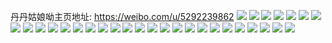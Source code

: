 丹丹姑娘呦主页地址: https://weibo.com/u/5292239862 
![](https://wx4.sinaimg.cn/mw2000/005M9Hlsgy1h93n8lx2u6j30u0140ww0.jpg) 
![](https://wx4.sinaimg.cn/mw2000/005M9Hlsgy1h6d476hvjsj30u0140juz.jpg) 
![](https://wx4.sinaimg.cn/mw2000/005M9Hlsgy1h3bptote75j33402c0hdu.jpg) 
![](https://wx4.sinaimg.cn/mw2000/005M9Hlsly1gwmn20e6azj32c0340e83.jpg) 
![](https://wx4.sinaimg.cn/mw2000/005M9Hlsly1gwmn1y4ytej32c0340qv7.jpg) 
![](https://wx4.sinaimg.cn/mw2000/005M9Hlsly1gsth48pppdj30vc15s7is.jpg) 
![](https://wx4.sinaimg.cn/mw2000/005M9Hlsly1gsoo3igyuaj31400u0k7r.jpg) 
![](https://wx4.sinaimg.cn/mw2000/005M9Hlsly1gs9u2n9uxoj30vc15swrm.jpg) 
![](https://wx4.sinaimg.cn/mw2000/005M9Hlsly1grzdx4ce0ej33402c04ix.jpg) 
![](https://wx4.sinaimg.cn/mw2000/005M9Hlsly1grln2trsspj30u00u040r.jpg) 
![](https://wx4.sinaimg.cn/mw2000/005M9Hlsly1greej9va69j31mc25s7wh.jpg) 
![](https://wx4.sinaimg.cn/mw2000/005M9Hlsly1gqsm1dzti3j32c0340npe.jpg) 
![](https://wx4.sinaimg.cn/mw2000/005M9Hlsly1gqb7tnvkjyj33402c0du7.jpg) 
![](https://wx4.sinaimg.cn/mw2000/005M9Hlsly1gq5ecwytk1j32c0340e82.jpg) 
![](https://wx4.sinaimg.cn/mw2000/005M9Hlsly1gpyic5rhtsj32c0340kjl.jpg) 
![](https://wx4.sinaimg.cn/mw2000/005M9Hlsly1gpfi683djlj32c0340e84.jpg) 
![](https://wx4.sinaimg.cn/mw2000/005M9Hlsly1gp5lwq3jf1j30u0140gs1.jpg) 
![](https://wx4.sinaimg.cn/mw2000/005M9Hlsly1gooexph6o3j30u0140dlw.jpg) 
![](https://wx4.sinaimg.cn/mw2000/005M9Hlsly1gmuib08ikvj31110k9akb.jpg) 
![](https://wx4.sinaimg.cn/mw2000/005M9Hlsly1glz5u9hvnuj31kw1kwb29.jpg) 
![](https://wx4.sinaimg.cn/mw2000/005M9Hlsgy1ggfn7o74d1j33402c0kjm.jpg) 
![](https://wx4.sinaimg.cn/mw2000/005M9Hlsly1gernvbyhqfj31400u0n5k.jpg) 
![](https://wx4.sinaimg.cn/mw2000/005M9Hlsly1gernvcdleij31400u00uk.jpg) 
![](https://wx4.sinaimg.cn/mw2000/005M9Hlsly1gequum4b5tj31400u0tc3.jpg) 
![](https://wx4.sinaimg.cn/mw2000/005M9Hlsly1gemdd7itjdj30u011j7el.jpg) 
![](https://wx4.sinaimg.cn/mw2000/005M9Hlsly1gdwyia1omdj31400u0jvz.jpg) 
![](https://wx4.sinaimg.cn/mw2000/005M9Hlsly1gao3wfyu4fj31c01s0npd.jpg) 
![](https://wx4.sinaimg.cn/mw2000/005M9Hlsly1g73tdbz694j30u0140q7u.jpg) 
![](https://wx4.sinaimg.cn/mw2000/005M9Hlsly1g5xyna6ue4j30u00u0n0m.jpg) 
![](https://wx4.sinaimg.cn/mw2000/005M9Hlsly1g5xynbl6vhj30u00u0ad2.jpg) 
